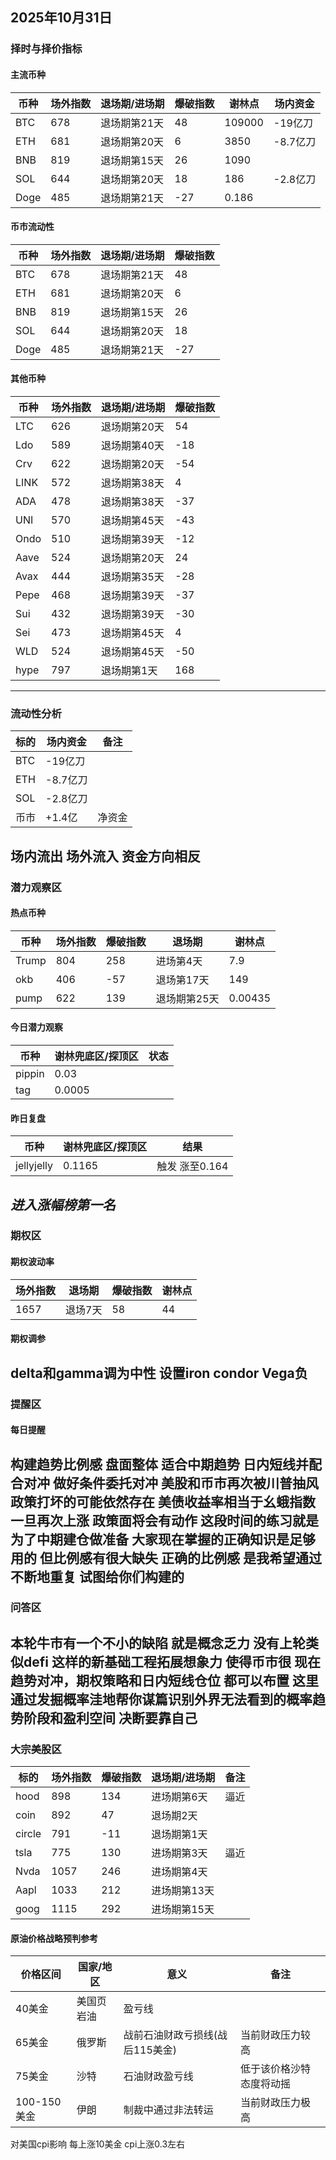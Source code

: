 ## 2025年10月31日
### 择时与择价指标
#### 主流币种
| 币种 | 场外指数 | 退场期/进场期 | 爆破指数 | 谢林点 | 场内资金 |
| ---- | -------- | ------------- | -------- | ------ | -------- |
| BTC  | 678      | 退场期第21天  | 48       | 109000 | -19亿刀  |
| ETH  | 681      | 退场期第20天  | 6        | 3850   | -8.7亿刀 |
| BNB  | 819      | 退场期第15天  | 26       | 1090   |          |
| SOL  | 644      | 退场期第20天  | 18       | 186    | -2.8亿刀 |
| Doge | 485      | 退场期第21天  | -27      | 0.186  |          |
#### 币市流动性
| 币种 | 场外指数 | 退场期/进场期 | 爆破指数 |
| ---- | -------- | ------------- | -------- |
| BTC  | 678      | 退场期第21天  | 48       |
| ETH  | 681      | 退场期第20天  | 6        |
| BNB  | 819      | 退场期第15天  | 26       |
| SOL  | 644      | 退场期第20天  | 18       |
| Doge | 485      | 退场期第21天  | -27      |
#### 其他币种
| 币种  | 场外指数 | 退场期/进场期 | 爆破指数 |
| ----- | -------- | ------------- | -------- |
| LTC   | 626      | 退场期第20天  | 54       |
| Ldo   | 589      | 退场期第40天  | -18      |
| Crv   | 622      | 退场期第20天  | -54      |
| LINK  | 572      | 退场期第38天  | 4        |
| ADA   | 478      | 退场期第38天  | -37      |
| UNI   | 570      | 退场期第45天  | -43      |
| Ondo  | 510      | 退场期第39天  | -12      |
| Aave  | 524      | 退场期第20天  | 24       |
| Avax  | 444      | 退场期第35天  | -28      |
| Pepe  | 468      | 退场期第39天  | -37      |
| Sui   | 432      | 退场期第39天  | -30      |
| Sei   | 473      | 退场期第45天  | 4        |
| WLD   | 524      | 退场期第45天  | -50      |
| hype  | 797      | 退场期第1天   | 168      |
---
### 流动性分析
| 标的 | 场内资金 | 备注 |
| ---- | -------- | ---- |
| BTC  | -19亿刀  |      |
| ETH  | -8.7亿刀 |      |
| SOL  | -2.8亿刀 |      |
| 币市 | +1.4亿   | 净资金 |
场内流出 场外流入 资金方向相反
---
### 潜力观察区
#### 热点币种
| 币种  | 场外指数 | 爆破指数 | 退场期      | 谢林点 |
| ----- | -------- | -------- | ----------- | ------ |
| Trump | 804      | 258      | 进场第4天   | 7.9    |
| okb   | 406      | -57      | 退场第17天  | 149    |
| pump  | 622      | 139      | 退场期第25天| 0.00435|
#### 今日潜力观察
| 币种   | 谢林兜底区/探顶区 | 状态 |
| ------ | ----------------- | ---- |
| pippin | 0.03              |      |
| tag    | 0.0005            |      |
#### 昨日复盘
| 币种     | 谢林兜底区/探顶区 | 结果              |
| -------- | ----------------- | ----------------- |
| jellyjelly | 0.1165          | 触发 涨至0.164    |
$进入涨幅榜第一名$
---
### 期权区
#### 期权波动率
| 场外指数 | 退场期   | 爆破指数 | 谢林点 |
| -------- | -------- | -------- | ------ |
| 1657     | 退场7天  | 58       | 44     |
#### 期权调参
delta和gamma调为中性 设置iron condor Vega负
---
### 提醒区
#### 每日提醒
构建趋势比例感 盘面整体 适合中期趋势 日内短线并配合对冲 做好条件委托对冲 美股和币市再次被川普抽风政策打坏的可能依然存在 美债收益率相当于幺蛾指数一旦再次上涨 政策面将会有动作 这段时间的练习就是为了中期建仓做准备 大家现在掌握的正确知识是足够用的 但比例感有很大缺失 正确的比例感 是我希望通过不断地重复 试图给你们构建的
---
### 问答区
本轮牛市有一个不小的缺陷 就是概念乏力 没有上轮类似defi 这样的新基础工程拓展想象力 使得币市很
现在趋势对冲，期权策略和日内短线仓位 都可以布置 这里通过发掘概率洼地帮你谋篇识别外界无法看到的概率趋势阶段和盈利空间 决断要靠自己
---
### 大宗美股区
| 标的   | 场外指数 | 爆破指数 | 退场期/进场期   | 备注 |
| ------ | -------- | -------- | --------------- | ---- |
| hood   | 898      | 134      | 进场期第6天     | 逼近 |
| coin   | 892      | 47       | 退场期2天       |      |
| circle | 791      | -11      | 退场期第1天     |      |
| tsla   | 775      | 130      | 进场期第3天     | 逼近 |
| Nvda   | 1057     | 246      | 进场期第4天     |      |
| Aapl   | 1033     | 212      | 进场期第13天    |      |
| goog   | 1115     | 292      | 进场期第15天    |      |
#### 原油价格战略预判参考
| 价格区间 | 国家/地区         | 意义                           | 备注 |
| -------- | ----------------- | ------------------------------ | ---- |
| 40美金   | 美国页岩油        | 盈亏线                         |      |
| 65美金   | 俄罗斯            | 战前石油财政亏损线(战后115美金) | 当前财政压力较高 |
| 75美金   | 沙特              | 石油财政盈亏线                 | 低于该价格沙特态度将动摇 |
| 100-150美金 | 伊朗           | 制裁中通过非法转运             | 当前财政压力极高 |
对美国cpi影响 每上涨10美金 cpi上涨0.3左右